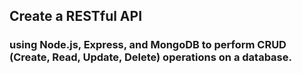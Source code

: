 ## Create a RESTful API 
### using Node.js, Express, and MongoDB to perform CRUD (Create, Read, Update, Delete) operations on a database.
